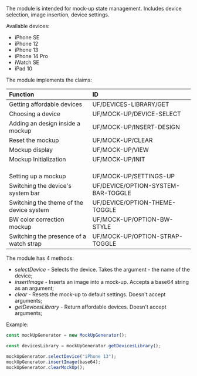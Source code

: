 The module is intended for mock-up state management. Includes device selection, image insertion, device settings.

Available devices:

- iPhone SE
- iPhone 12
- iPhone 13
- iPhone 14 Pro
- iWatch SE
- iPad 10

The module implements the claims:

| Function                                 | ID                                 |
| :--------------------------------------- | :--------------------------------- |
| Getting affordable devices               | UF/DEVICES-LIBRARY/GET             |
| Choosing a device                        | UF/MOCK-UP/DEVICE-SELECT           |
| Adding an design inside a mockup         | UF/MOCK-UP/INSERT-DESIGN           |
| Reset the mockup                         | UF/MOCK-UP/CLEAR                   |
| Mockup display                           | UF/MOCK-UP/VIEW                    |
| Mockup Initialization                    | UF/MOCK-UP/INIT                    |
| <br /> Setting up a mockup               | <br /> UF/MOCK-UP/SETTINGS-UP      |
| Switching the device's system bar        | UF/DEVICE/OPTION-SYSTEM-BAR-TOGGLE |
| Switching the theme of the device system | UF/DEVICE/OPTION-THEME-TOGGLE      |
| BW color correction mockup               | UF/MOCK-UP/OPTION-BW-STYLE         |
| Switching the presence of a watch strap  | UF/MOCK-UP/OPTION-STRAP-TOGGLE     |

The module has 4 methods:

- _selectDevice_ - Selects the device. Takes the argument - the name of the device;
- _insertImage_ - Inserts an image into a mock-up. Accepts a base64 string as an argument;
- _clear_ - Resets the mock-up to default settings. Doesn't accept arguments;
- _getDevicesLibrary_ - Return affordable devices. Doesn't accept arguments;

Example:

```js
const mockUpGenerator = new MockUpGenerator();

const devicesLibrary = mockUpGenerator.getDevicesLibrary();

mockUpGenerator.selectDevice("iPhone 13");
mockUpGenerator.insertImage(base64);
mockUpGenerator.clearMockUp();
```
